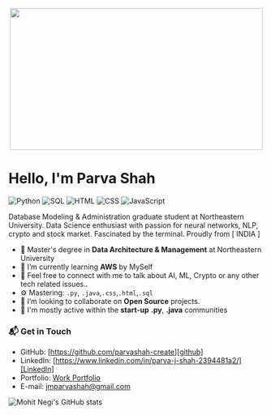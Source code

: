 <p align="center">
<img src="https://www.icegif.com/wp-content/uploads/2022/05/icegif-1169.gif"  height="280" width="498"/>
</ p>

# Hello, I'm Parva Shah

![Python](https://img.shields.io/badge/Python-Advance-orange)
![SQL](https://img.shields.io/badge/SQL-Advance-green)
![HTML](https://img.shields.io/badge/HTML-Advance-blue)
![CSS](https://img.shields.io/badge/CSS-Advance-red)
![JavaScript](https://img.shields.io/badge/JavaScript-Intermediate-yellow)

Database Modeling & Administration graduate student at Northeastern University. Data Science enthusiast with passion for neural networks, NLP, crypto and stock market. Fascinated by the terminal.  Proudly from [ INDIA ]

- 🔭 Master's degree in **Data Architecture & Management** at Northeastern University
- 🌱 I’m currently learning **AWS** by MySelf
- 🔗 Feel free to connect with me to talk about AI, ML, Crypto or any other tech related issues..
- ⚙️ Mastering: `.py`, `.java`,`.css`,`.html`,`.sql`
- 👯 I’m looking to collaborate on **Open Source** projects.
- 💬 I'm mostly active within the **start-up** **.py**, **.java** communities

### 📬 Get in Touch

- GitHub: [https://github.com/parvashah-create][github]
- LinkedIn: [https://www.linkedin.com/in/parva-j-shah-2394481a2/][LinkedIn]
- Portfolio: [Work Portfolio](https://parvasite.onrender.com/)
- E-mail: jmparvashah@gmail.com

![Mohit Negi's GitHub stats](https://github-readme-stats.vercel.app/api?username=parvashah-create&show_icons=true&theme=dracula)

[github]: https://github.com/Negi97Mohit
[site]: https://federico-dondi.github.io
